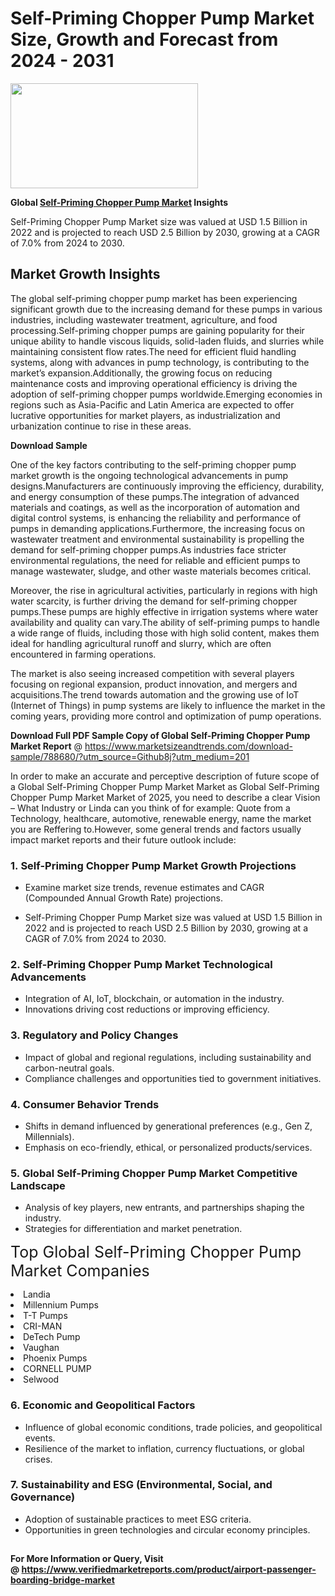<H1>Self-Priming Chopper Pump Market Size, Growth and Forecast from 2024 - 2031</H1><img class="aligncenter size-medium wp-image-584254" src="https://thirdeyenews.in/wp-content/uploads/2024/09/Global-Market-Research-300x168.jpeg" alt="" width="300" height="168" /><p><strong>Global&nbsp;<a href="https://www.marketsizeandtrends.com/download-sample/788680/?utm_source=Github8j?utm_medium=201">Self-Priming Chopper Pump Market</a> Insights</strong></p><p>Self-Priming Chopper Pump Market size was valued at USD 1.5 Billion in 2022 and is projected to reach USD 2.5 Billion by 2030, growing at a CAGR of 7.0% from 2024 to 2030.</p><p><h2>Market Growth Insights</h2> <p>The global self-priming chopper pump market has been experiencing significant growth due to the increasing demand for these pumps in various industries, including wastewater treatment, agriculture, and food processing.Self-priming chopper pumps are gaining popularity for their unique ability to handle viscous liquids, solid-laden fluids, and slurries while maintaining consistent flow rates.The need for efficient fluid handling systems, along with advances in pump technology, is contributing to the market’s expansion.Additionally, the growing focus on reducing maintenance costs and improving operational efficiency is driving the adoption of self-priming chopper pumps worldwide.Emerging economies in regions such as Asia-Pacific and Latin America are expected to offer lucrative opportunities for market players, as industrialization and urbanization continue to rise in these areas.</p> <p><strong>Download Sample</strong></p> <p>One of the key factors contributing to the self-priming chopper pump market growth is the ongoing technological advancements in pump designs.Manufacturers are continuously improving the efficiency, durability, and energy consumption of these pumps.The integration of advanced materials and coatings, as well as the incorporation of automation and digital control systems, is enhancing the reliability and performance of pumps in demanding applications.Furthermore, the increasing focus on wastewater treatment and environmental sustainability is propelling the demand for self-priming chopper pumps.As industries face stricter environmental regulations, the need for reliable and efficient pumps to manage wastewater, sludge, and other waste materials becomes critical.</p> <p>Moreover, the rise in agricultural activities, particularly in regions with high water scarcity, is further driving the demand for self-priming chopper pumps.These pumps are highly effective in irrigation systems where water availability and quality can vary.The ability of self-priming pumps to handle a wide range of fluids, including those with high solid content, makes them ideal for handling agricultural runoff and slurry, which are often encountered in farming operations.</p> <p>The market is also seeing increased competition with several players focusing on regional expansion, product innovation, and mergers and acquisitions.The trend towards automation and the growing use of IoT (Internet of Things) in pump systems are likely to influence the market in the coming years, providing more control and optimization of pump operations.</p> <p><span class=""><strong>Download Full PDF Sample Copy of Global Self-Priming Chopper Pump Market Report</strong> @ <a href="https://www.marketsizeandtrends.com/download-sample/788680/?utm_source=Github8j?utm_medium=201" target="_blank">https://www.marketsizeandtrends.com/download-sample/788680/?utm_source=Github8j?utm_medium=201</a></span></p><p>In order to make an accurate and perceptive description of future scope of a Global&nbsp;Self-Priming Chopper Pump Market Market as Global&nbsp;Self-Priming Chopper Pump Market Market of 2025, you need to describe a clear Vision &ndash; What Industry or Linda can you think of for example: Quote from a Technology, healthcare, automotive, renewable energy, name the market you are Reffering to.However, some general trends and factors usually impact market reports and their future outlook include:</p><h3>1.&nbsp;<strong>Self-Priming Chopper Pump Market Growth Projections</strong></h3><ul><li>Examine market size trends, revenue estimates and CAGR (Compounded Annual Growth Rate) projections.</li><li><p>Self-Priming Chopper Pump Market size was valued at USD 1.5 Billion in 2022 and is projected to reach USD 2.5 Billion by 2030, growing at a CAGR of 7.0% from 2024 to 2030.</p></li></ul><h3>2.&nbsp;<strong>Self-Priming Chopper Pump Market Technological Advancements</strong></h3><ul><li>Integration of AI, IoT, blockchain, or automation in the industry.</li><li>Innovations driving cost reductions or improving efficiency.</li></ul><h3>3.&nbsp;<strong>Regulatory and Policy Changes</strong></h3><ul><li>Impact of global and regional regulations, including sustainability and carbon-neutral goals.</li><li>Compliance challenges and opportunities tied to government initiatives.</li></ul><h3>4.&nbsp;<strong>Consumer Behavior Trends</strong></h3><ul><li>Shifts in demand influenced by generational preferences (e.g., Gen Z, Millennials).</li><li>Emphasis on eco-friendly, ethical, or personalized products/services.</li></ul><h3>5.&nbsp;<strong>Global Self-Priming Chopper Pump Market Competitive Landscape</strong></h3><ul><li>Analysis of key players, new entrants, and partnerships shaping the industry.</li><li>Strategies for differentiation and market penetration.</li></ul><p data-pm-slice="1 1 []"><span style="color: inherit; font-family: inherit; font-size: 25px;">Top Global Self-Priming Chopper Pump Market Companies</span></p><div class="" data-test-id=""><p><li>Landia</li><li> Millennium Pumps</li><li> T-T Pumps</li><li> CRI-MAN</li><li> DeTech Pump</li><li> Vaughan</li><li> Phoenix Pumps</li><li> CORNELL PUMP</li><li> Selwood</li></p></div><h3>6.&nbsp;<strong>Economic and Geopolitical Factors</strong></h3><ul><li>Influence of global economic conditions, trade policies, and geopolitical events.</li><li>Resilience of the market to inflation, currency fluctuations, or global crises.</li></ul><h3>7.&nbsp;<strong>Sustainability and ESG (Environmental, Social, and Governance)</strong></h3><ul><li>Adoption of sustainable practices to meet ESG criteria.</li><li>Opportunities in green technologies and circular economy principles.</li></ul><h2><strong style="font-size: 14px;">For More Information or Query, Visit @&nbsp;</strong><a style="background-color: #ffffff; font-size: 14px;" href="https://www.marketsizeandtrends.com/report/self-priming-chopper-pump-market/" target="_blank">https://www.verifiedmarketreports.com/product/airport-passenger-boarding-bridge-market</a></h2>